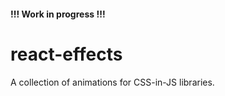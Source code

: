 #### !!! Work in progress !!!

# react-effects

A collection of animations for CSS-in-JS libraries.
